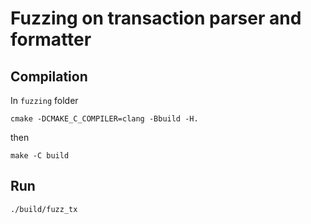 # Fuzzing on transaction parser and formatter

## Compilation

In `fuzzing` folder

```
cmake -DCMAKE_C_COMPILER=clang -Bbuild -H.
```

then

```
make -C build
```

## Run

```
./build/fuzz_tx
```